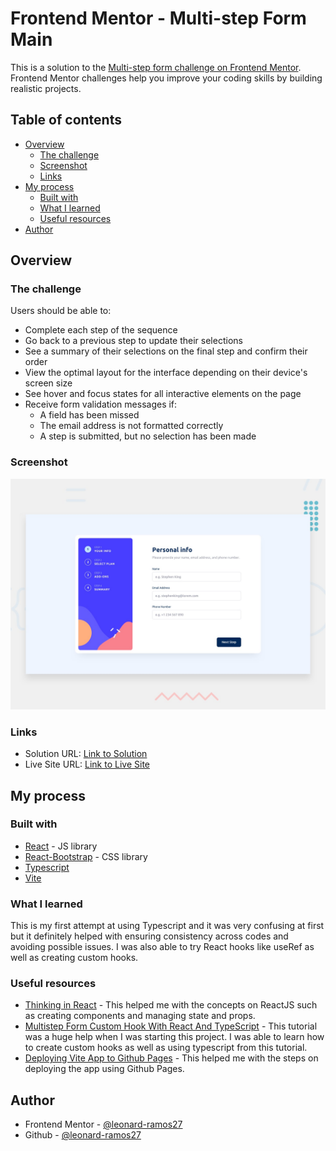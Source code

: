 # Frontend Mentor - Multi-step Form Main

This is a solution to the [Multi-step form challenge on Frontend Mentor](https://www.frontendmentor.io/challenges/multistep-form-YVAnSdqQBJ). Frontend Mentor challenges help you improve your coding skills by building realistic projects.  

## Table of contents

- [Overview](#overview)
  - [The challenge](#the-challenge)
  - [Screenshot](#screenshot)
  - [Links](#links)
- [My process](#my-process)
  - [Built with](#built-with)
  - [What I learned](#what-i-learned)
  - [Useful resources](#useful-resources)
- [Author](#author)

## Overview

### The challenge

Users should be able to:

- Complete each step of the sequence
- Go back to a previous step to update their selections
- See a summary of their selections on the final step and confirm their order
- View the optimal layout for the interface depending on their device's screen size
- See hover and focus states for all interactive elements on the page
- Receive form validation messages if:
  - A field has been missed
  - The email address is not formatted correctly
  - A step is submitted, but no selection has been made

### Screenshot

![Design preview for the Multi Step Form coding challenge](./public/design/desktop-preview.jpg)

### Links

- Solution URL: [Link to Solution]()
- Live Site URL: [Link to Live Site]()

## My process

### Built with

- [React](https://reactjs.org/) - JS library
- [React-Bootstrap](https://react-bootstrap.github.io/) - CSS library
- [Typescript](https://www.typescriptlang.org/)
- [Vite](https://vitejs.dev/)

### What I learned

This is my first attempt at using Typescript and it was very confusing at first but it definitely helped with ensuring consistency across codes and avoiding possible issues. I was also able to try React hooks like useRef as well as creating custom hooks.

### Useful resources

- [Thinking in React](https://react.dev/learn/thinking-in-react) - This helped me with the concepts on ReactJS such as creating components and managing state and props.
- [Multistep Form Custom Hook With React And TypeScript](https://www.youtube.com/watch?v=uDCBSnWkuH0) - This tutorial was a huge help when I was starting this project. I was able to learn how to create custom hooks as well as using typescript from this tutorial.
- [Deploying Vite App to Github Pages](https://medium.com/@aishwaryaparab1/deploying-vite-deploying-vite-app-to-github-pages-166fff40ffd3) - This helped me with the steps on deploying the app using Github Pages.

## Author

- Frontend Mentor - [@leonard-ramos27](https://www.frontendmentor.io/profile/leonard-ramos27)
- Github - [@leonard-ramos27](https://github.com/leonard-ramos27)